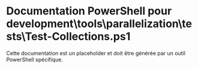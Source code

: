# Documentation PowerShell pour development\tools\parallelization\tests\Test-Collections.ps1

Cette documentation est un placeholder et doit être générée par un outil PowerShell spécifique.
